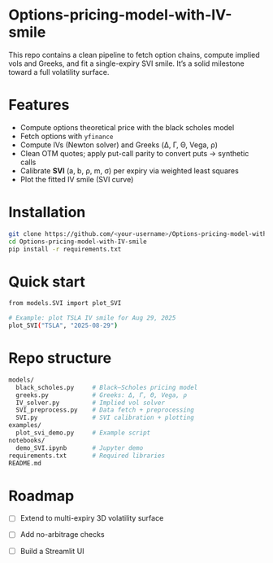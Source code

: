 # Options-pricing-model-with-IV-smile
This repo contains a clean pipeline to fetch option chains, compute implied vols and Greeks, and fit a single-expiry SVI smile. It’s a solid milestone toward a full volatility surface.
# Features
- Compute options theoretical price with the black scholes model
- Fetch options with `yfinance`
- Compute IVs (Newton solver) and Greeks (Δ, Γ, Θ, Vega, ρ)
- Clean OTM quotes; apply put-call parity to convert puts → synthetic calls
- Calibrate **SVI** (a, b, ρ, m, σ) per expiry via weighted least squares
- Plot the fitted IV smile (SVI curve)
# Installation
```bash
git clone https://github.com/<your-username>/Options-pricing-model-with-IV-smile.git
cd Options-pricing-model-with-IV-smile
pip install -r requirements.txt
```
# Quick start
```bash
from models.SVI import plot_SVI

# Example: plot TSLA IV smile for Aug 29, 2025
plot_SVI("TSLA", "2025-08-29")
```
# Repo structure
```bash
models/
  black_scholes.py     # Black–Scholes pricing model
  greeks.py            # Greeks: Δ, Γ, Θ, Vega, ρ
  IV_solver.py         # Implied vol solver
  SVI_preprocess.py    # Data fetch + preprocessing
  SVI.py               # SVI calibration + plotting
examples/
  plot_svi_demo.py     # Example script
notebooks/
  demo_SVI.ipynb       # Jupyter demo 
requirements.txt       # Required libraries
README.md
```
# Roadmap
- [ ] Extend to multi-expiry 3D volatility surface
- [ ] Add no-arbitrage checks
- [ ] Build a Streamlit UI

